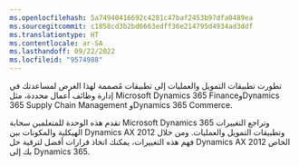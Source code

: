 ```yaml
---
ms.openlocfilehash: 5a74940416692c4281c47baf2453b97dfa0489ea
ms.sourcegitcommit: c1858cd3b2bd6663edff36e214795d4934ad3ddf
ms.translationtype: HT
ms.contentlocale: ar-SA
ms.lasthandoff: 09/22/2022
ms.locfileid: "9574988"
---
```

تطورت تطبيقات التمويل والعمليات إلى تطبيقات مُصممة لهذا الغرض لمساعدتك في إدارة وظائف أعمال محددة، مثل Microsoft Dynamics 365 FinanceوDynamics 365 Supply Chain Management وDynamics 365 Commerce. 

تقدم هذه الوحدة للمتعلمين سحابة Microsoft Dynamics 365 وتراجع التغييرات الهيكلية والمكونات بين Dynamics AX 2012 وتطبيقات التمويل والعمليات. ومن خلال فهم هذه التغييرات، يمكنك اتخاذ قرارات أفضل لترقية حل Dynamics AX 2012 الخاص بك إلى Dynamics 365. 

